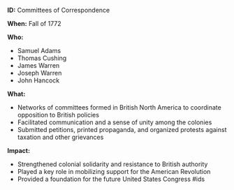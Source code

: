 **ID:** Committees of Correspondence

**When:** Fall of 1772

**Who:**
* Samuel Adams
* Thomas Cushing
* James Warren
* Joseph Warren
* John Hancock

**What:**
* Networks of committees formed in British North America to coordinate opposition to British policies
* Facilitated communication and a sense of unity among the colonies
* Submitted petitions, printed propaganda, and organized protests against taxation and other grievances

**Impact:**
* Strengthened colonial solidarity and resistance to British authority
* Played a key role in mobilizing support for the American Revolution
* Provided a foundation for the future United States Congress
#ids